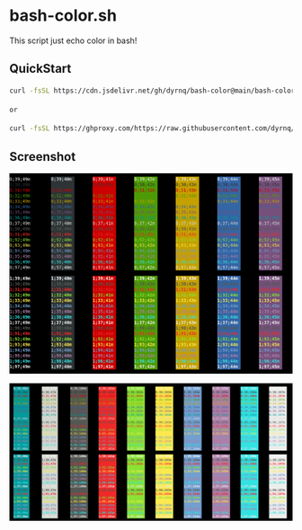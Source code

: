# bash-color.sh

This script just echo color in bash!

## QuickStart

```bash
curl -fsSL https://cdn.jsdelivr.net/gh/dyrnq/bash-color@main/bash-color.sh | bash -s

or

curl -fsSL https://ghproxy.com/https://raw.githubusercontent.com/dyrnq/bash-color/main/bash-color.sh | bash -s
```

## Screenshot

![assets/Screenshot%20from%202021-03-13%2000-42-27.png](assets/Screenshot%20from%202021-03-13%2000-42-27.png)

![assets/Screenshot%20from%202021-03-13%2000-42-42.png](assets/Screenshot%20from%202021-03-13%2000-42-42.png)
